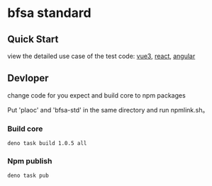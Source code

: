 # bfsa standard

## Quick Start

 view the detailed use case of the test code:
 [vue3](https://github.com/BioforestChain/plaoc/tree/main/test/vue3),
 [react](https://github.com/BioforestChain/plaoc/tree/main/test/react),
 [angular](https://github.com/BioforestChain/plaoc/tree/main/test/angular)

## Devloper

change code for you expect and build core to npm packages

Put 'plaoc' and 'bfsa-std' in the same directory and run npmlink.sh。

### Build core

```shell
deno task build 1.0.5 all
```

### Npm publish

```shell
deno task pub
```

